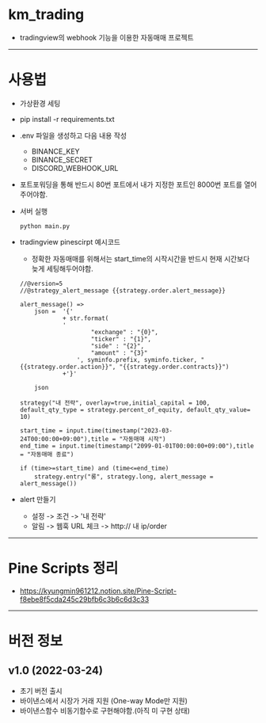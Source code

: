 # km_trading
- tradingview의 webhook 기능을 이용한 자동매매 프로젝트

---

# 사용법
- 가상환경 세팅

- pip install -r requirements.txt

- .env 파일을 생성하고 다음 내용 작성
    - BINANCE_KEY
    - BINANCE_SECRET
    - DISCORD_WEBHOOK_URL

- 포트포워딩을 통해 반드시 80번 포트에서 내가 지정한 포트인 8000번 포트를 열어주어야함.

- 서버 실행
    ```
    python main.py
    ```

- tradingview pinescirpt 예시코드
    - 정확한 자동매매를 위해서는 start_time의 시작시간을 반드시 현재 시간보다 늦게 세팅해두어야함.
    ```
    //@version=5
    //@strategy_alert_message {{strategy.order.alert_message}}

    alert_message() =>
        json =  '{'
                + str.format(
                ' 
                        "exchange" : "{0}",
                        "ticker" : "{1}",
                        "side" : "{2}",
                        "amount" : "{3}"
                    ', syminfo.prefix, syminfo.ticker, "{{strategy.order.action}}", "{{strategy.order.contracts}}")
                +'}'

        json

    strategy("내 전략", overlay=true,initial_capital = 100,  default_qty_type = strategy.percent_of_equity, default_qty_value= 10)

    start_time = input.time(timestamp("2023-03-24T00:00:00+09:00"),title = "자동매매 시작")
    end_time = input.time(timestamp("2099-01-01T00:00:00+09:00"),title = "자동매매 종료")

    if (time>=start_time) and (time<=end_time)
        strategy.entry("롱", strategy.long, alert_message = alert_message())
    ```

- alert 만들기
    - 설정 -> 조건 -> '내 전략'
    - 알림 -> 웹훅 URL 체크 ->  http:// 내 ip/order

---

# Pine Scripts 정리

- https://kyungmin961212.notion.site/Pine-Script-f8ebe8f5cda245c29bfb6c3b6c6d3c33

---

# 버전 정보
## v1.0 (2022-03-24)
- 초기 버전 출시
- 바이낸스에서 시장가 거래 지원 (One-way Mode만 지원)
- 바이낸스함수 비동기함수로 구현해야함.(아직 미 구현 상태)
